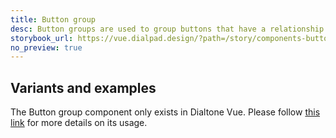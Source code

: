 ```yaml
---
title: Button group
desc: Button groups are used to group buttons that have a relationship or similar actions.
storybook_url: https://vue.dialpad.design/?path=/story/components-button-group--default
no_preview: true
---
```


## Variants and examples

The Button group component only exists in Dialtone Vue. Please follow [this link](https://vue.dialpad.design/?path=/docs/components-button-group--default) for more details on its usage.
